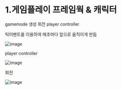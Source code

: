 # 1.게임플레이 프레임웍 & 캐릭터

gamemode
생성
회전
player controller

틱이벤트를 이용하여 매초마다 앞으로 움직이게 만듬

![image](https://github.com/kdw1234/TIL/assets/57427834/93bbc4e4-cbe9-4595-a759-5220eed28860)


player controller

![image](https://github.com/kdw1234/TIL/assets/57427834/19eba5f7-cbbc-4090-a515-8782f3a7f135)


회전

![image](https://github.com/kdw1234/TIL/assets/57427834/4404d00b-5638-4eca-b6ea-db47dc47242f)
